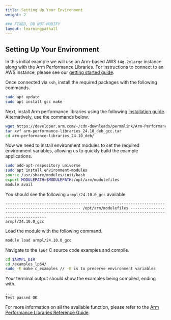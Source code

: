 ```yaml
---
title: Setting Up Your Environment
weight: 2

### FIXED, DO NOT MODIFY
layout: learningpathall
---
```


## Setting Up Your Environment

In this initial example we will use an Arm-based AWS `t4g.2xlarge` instance along with the Arm Performance Libraries. For instructions to connect to an AWS instance, please see our [getting started guide](https://learn.arm.com/learning-paths/servers-and-cloud-computing/intro/). 

Once connected via `ssh`, install the required packages with the following commands. 

```bash
sudo apt update
sudo apt install gcc make
```
Next, install Arm performance libraries using the following [installation guide](https://learn.arm.com/install-guides/armpl/). Alternatively, use the commands below. 

```bash
wget https://developer.arm.com/-/cdn-downloads/permalink/Arm-Performance-Libraries/Version_24.10/arm-performance-libraries_24.10_deb_gcc.tar
tar xvf arm-performance-libraries_24.10_deb_gcc.tar
cd arm-performance-libraries_24.10_deb/
```

Now we need to install environment modules to set the required environment variables, allowing us to quickly build the example applications. 

```bash
sudo add-apt-respository universe
sudo apt install environment-modules
source /usr/share/modules/init/bash
export MODULEPATH=$MODULEPATH:/opt/arm/modulefiles
module avail
```

You should see the following `armpl/24.10.0_gcc` available. 
```output
------------------------------------------------------------------------------------------------------- /opt/arm/modulefiles -------------------------------------------------------------------------------------------------------
armpl/24.10.0_gcc  
```

Load the module with the following command. 

```bash
module load armpl/24.10.0_gcc
```

Navigate to the `lp64` C source code examples and compile. 

```bash
cd $ARMPL_DIR
cd /examples_lp64/
sudo -E make c_examples // -E is to preserve environment variables
```

Your terminal output should show the examples being compiled, ending with.

```output
...
Test passed OK
```

For more information on all the available function, please refer to the [Arm Performance Libraries Reference Guide](https://developer.arm.com/documentation/101004/latest/).


